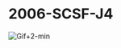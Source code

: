 # 2006-SCSF-J4

![Gif+2-min](https://github.com/user-attachments/assets/e5d44693-f02e-448e-9142-11e41289637b)
